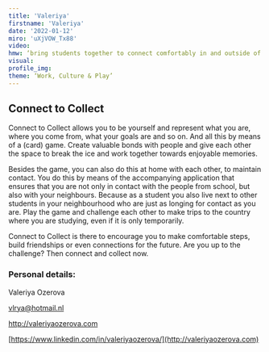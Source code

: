 ```yaml
--- 
title: 'Valeriya'
firstname: 'Valeriya'
date: '2022-01-12'
miro: 'uXjVOW_Tx88'
video: 
hmw: ‘bring students together to connect comfortably in and outside of school?’
visual: 
profile_img: 
theme: ‘Work, Culture & Play’
--- 
```


## Connect to Collect 

Connect to Collect allows you to be yourself and represent what you are, where you come from, what your goals are and so on. And all this by means of a (card) game. Create valuable bonds with people and give each other the space to break the ice and work together towards enjoyable memories.  

Besides the game, you can also do this at home with each other, to maintain contact. You do this by means of the accompanying application that ensures that you are not only in contact with the people from school, but also with your neighbours. Because as a student you also live next to other students in your neighbourhood who are just as longing for contact as you are. Play the game and challenge each other to make trips to the country where you are studying, even if it is only temporarily.  

Connect to Collect is there to encourage you to make comfortable steps, build friendships or even connections for the future. Are you up to the challenge? Then connect and collect now. 

### Personal details: 
  
Valeriya Ozerova 

[vlrya@hotmail.nl](mailto:vlrya@hotmail.nl)

[http://valeriyaozerova.com ](http://valeriyaozerova.com)
 
[https://www.linkedin.com/in/valeriyaozerova/](http://valeriyaozerova.com)